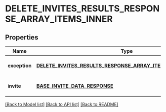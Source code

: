 # DELETE_INVITES_RESULTS_RESPONSE_ARRAY_ITEMS_INNER

## Properties
Name | Type | Description | Notes
------------ | ------------- | ------------- | -------------
**exception** | [**DELETE_INVITES_RESULTS_RESPONSE_ARRAY_ITEMS_INNER_EXCEPTION**](DeleteInvitesResultsResponseArray_items_inner_exception.md) |  | [optional] [default to null]
**invite** | [**BASE_INVITE_DATA_RESPONSE**](BaseInviteDataResponse.md) |  | [optional] [default to null]

[[Back to Model list]](../README.md#documentation-for-models) [[Back to API list]](../README.md#documentation-for-api-endpoints) [[Back to README]](../README.md)


